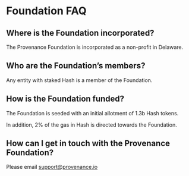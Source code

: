 # Foundation FAQ

## Where is the Foundation incorporated?

The Provenance Foundation is incorporated as a non-profit in Delaware.

## Who are the Foundation’s members? <a id="who-are-the-foundations-members"></a>

Any entity with staked Hash is a member of the Foundation.

## How is the Foundation funded? <a id="how-is-the-foundation-funded"></a>

The Foundation is seeded with an initial allotment of 1.3b Hash tokens.

In addition, 2% of the gas in Hash is directed towards the Foundation.

## How can I get in touch with the Provenance Foundation? <a id="how-can-i-get-in-touch-with-the-provenance-foundation"></a>

Please email [support@provenance.io](mailto:support@provenance.io)



